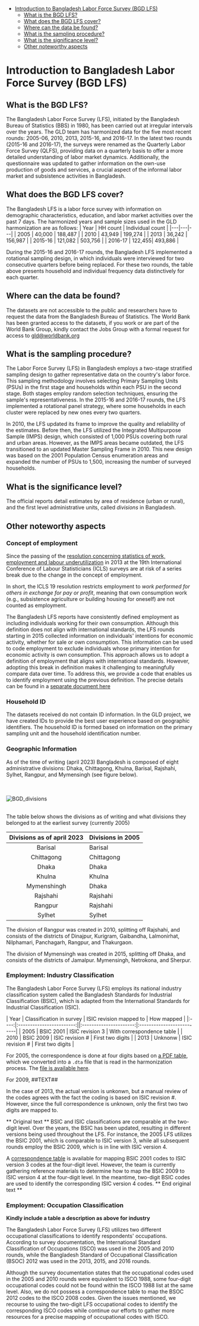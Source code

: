 
-   [Introduction to Bangladesh Labor Force Survey (BGD
    LFS)](#introduction-to-bangladesh-labor-force-survey-bgd-lfs)
    -   [What is the BGD LFS?](#what-is-the-bgd-lfs)
    -   [What does the BGD LFS cover?](#what-does-the-bgd-lfs-cover)
    -   [Where can the data be found?](#where-can-the-data-be-found)
    -   [What is the sampling
        procedure?](#what-is-the-sampling-procedure)
    -   [What is the significance
        level?](#what-is-the-significance-level)
    -   [Other noteworthy aspects](#other-noteworthy-aspects)

# Introduction to Bangladesh Labor Force Survey (BGD LFS)

## What is the BGD LFS?

The Bangladesh Labor Force Survey (LFS), initiated by the Bangladesh Bureau of Statistics (BBS) in 1980, has been carried out at irregular intervals over the years. The GLD team has harmonized data for the five most recent rounds: 2005-06, 2010, 2013, 2015-16, and 2016-17. In the latest two rounds (2015-16 and 2016-17), the surveys were renamed as the Quarterly Labor Force Survey (QLFS), providing data on a quarterly basis to offer a more detailed understanding of labor market dynamics. Additionally, the questionnaire was updated to gather information on the own-use production of goods and services, a crucial aspect of the informal labor market and subsistence activities in Bangladesh.

## What does the BGD LFS cover?

The Bangladesh LFS is a labor force survey with information on demographic characteristics, education, and labor market activities over the past 7 days. The harmonized years and sample sizes used in the GLD harmonization are as follows:
| Year | HH count | Individual count |
|---|---|---|
| 2005 |          40,000  |                      188,487  |
| 2010 |          43,949  |                      199,274 |
| 2013 |          36,242  |                      156,987  |
| 2015-16 |          121,082  |                      503,756  |
| 2016-17 |          122,455|                      493,886  |

During the 2015-16 and 2016-17 rounds, the Bangladesh LFS implemented a rotational sampling design, in which individuals were interviewed for two consecutive quarters before being replaced. For these two rounds, the table above presents household and individual frequency data distinctively for each quarter.

## Where can the data be found?

The datasets are not accessible to the public and researchers have to request the data from the Bangladesh Bureau of Statistics. The World Bank has been granted access to the datasets, if you work or are part of the World Bank Group, kindly contact the Jobs Group with a formal request for access to gld@worldbank.org

## What is the sampling procedure?

The Labor Force Survey (LFS) in Bangladesh employs a two-stage stratified sampling design to gather representative data on the country's labor force. This sampling methodology involves selecting Primary Sampling Units (PSUs) in the first stage and households within each PSU in the second stage. Both stages employ random selection techniques, ensuring the sample's representativeness. In the 2015-16 and 2016-17 rounds, the LFS implemented a rotational panel strategy, where some households in each cluster were replaced by new ones every two quarters.

In 2010, the LFS updated its frame to improve the quality and reliability of the estimates. Before then, the LFS utilized the Integrated Multipurpose Sample (IMPS) design, which consisted of 1,000 PSUs covering both rural and urban areas. However, as the IMPS areas became outdated, the LFS transitioned to an updated Master Sampling Frame in 2010. This new design was based on the 2001 Population Census enumeration areas and expanded the number of PSUs to 1,500, increasing the number of surveyed households.


## What is the significance level?

The official reports detail estimates by area of residence (urban or rural), and the first level administrative units, called *divisions* in Bangladesh. 

## Other noteworthy aspects

### Concept of employment

Since the passing of the [resolution concerning statistics of work, employment and labour underutilization](https://www.ilo.org/global/statistics-and-databases/standards-and-guidelines/resolutions-adopted-by-international-conferences-of-labour-statisticians/WCMS_230304/lang--en/index.htm) in 2013 at the 19th International Conference of Labour Statisticians (ICLS) surveys are at risk of a series break due to the change in the concept of employment.

In short, the ICLS 19 resolution restricts employment to *work performed for others in exchange for pay or profit*, meaning that own consumption work (e.g., subsistence agriculture or building housing for oneself) are not counted as employment.

The Bangladesh LFS reports have consistently defined employment as including individuals working for their own consumption. Although this definition does not align with international standards, the LFS rounds starting in 2015 collected information on individuals' intentions for economic activity, whether for sale or own consumption. This information can be used to code employment to exclude individuals whose primary intention for economic activity is own consumption. This approach allows us to adopt a definition of employment that aligns with international standards. However, adopting this break in definition makes it challenging to meaningfully compare data over time. To address this, we provide a code that enables us to identify employment using the previous definition. The precise details can be found in a [separate document here](Converting%20between%20ICLS%20Definitions.md)


### Household ID

The datasets received do not contain ID information. In the GLD project, we have created IDs to provide the best user experience based on geographic identifiers. The household ID is formed based on information on the primary sampling unit and the household identification number. 

### Geographic Information

As of the time of writing (april 2023) Bangladesh is composed of eight administrative divisions: Dhaka, Chittagong, Khulna, Barisal, Rajshahi, Sylhet, Rangpur, and Mymensingh (see figure below). 

<br></br>
![BGD_divisions](Utilities/bgd_divisions.png)
<br></br>

The table below shows the divisions as of writing and what divisions they belonged to at the earliest survey (currently 2005)

| Divisions as of april 2023    | Divisions in 2005             |
|:-----------------------------:|:------------------------------|
| Barisal                       | Barisal                       |
| Chittagong                    | Chittagong                    |
| Dhaka                         | Dhaka                         |
| Khulna                        | Khulna                        |
| Mymenshingh                   | Dhaka                         |
| Rajshahi                      | Rajshahi                      |
| Rangpur                       | Rajshahi                      |
| Sylhet                        | Sylhet                        |

The division of Rangpur was created in 2010, splitting off Rajshahi, and consists of the districts of Dinajpur, Kurigram, Gaibandha, Lalmonirhat, Nilphamari, Panchagarh, Rangpur, and Thakurgaon.

The division of Mymensingh was created in 2015, splitting off Dhaka, and consists of the districts of Jamalpur. Mymensingh, Netrokona, and Sherpur.

### Employment: Industry Classification

The Bangladesh Labor Force Survey (LFS) employs its national industry classification system called the Bangladesh Standards for Industrial Classification (BSIC), which is adapted from the International Standards for Industrial Classification (ISIC).

| Year | Classification in survey | ISIC revision mapped to | How mapped                |
|:----:|:------------------------:||:----------------------:|:--------------------------|
| 2005 | BSIC 2001                | ISIC revision 3         | With correspondence table |
| 2010 | BSIC 2009                | ISIC revision #         | First two digits          |
| 2013 | Unknonw                  | ISIC revision #         | First two digits          |

For 2005, the correspondence is done at four digits based on [a PDF table](Utilities/BSIC_code.pdf), which we converted into a `.dta` file that is read in the harmonization process. The [file is available here](Utilities/Additional%20Data/bsic_isic_mapping.dta).

For 2009, ##TEXT##

In the case of 2013, the actual version is unkonwn, but a manual review of the codes agrees with the fact the coding is based on ISIC revision #. However, since the full correspondence is unknown, only the first two two digits are mapped to.

** Original text **
BSIC and ISIC classifications are comparable at the two-digit level. Over the years, the BSIC has been updated, resulting in different versions being used throughout the LFS. For instance, the 2005 LFS utilizes the BSIC 2001, which is comparable to ISIC version 3, while all subsequent rounds employ the BSIC 2009, which is in line with ISIC version 4.

A [correspondence table](Utilities/BSIC_code.pdf) is available for mapping BSIC 2001 codes to ISIC version 3 codes at the four-digit level. However, the team is currently gathering reference materials to determine how to map the BSIC 2009 to ISIC version 4 at the four-digit level. In the meantime, two-digit BSIC codes are used to identify the corresponding ISIC version 4 codes.
** End original text **

### Employment: Occupation Classification

**Kindly include a table a description as above for industry**

The Bangladesh Labor Force Survey (LFS) utilizes two different occupational classifications to identify respondents' occupations. According to survey documentation, the International Standard Classification of Occupations (ISCO) was used in the 2005 and 2010 rounds, while the Bangladesh Standard of Occupational Classification (BSOC) 2012 was used in the 2013, 2015, and 2016 rounds.

Although the survey documentation states that the occupational codes used in the 2005 and 2010 rounds were equivalent to ISCO 1988, some four-digit occupational codes could not be found within the ISCO 1988 list at the same level. Also, we do not possess a correspondence table to map the BSOC 2012 codes to the ISCO 2008 codes. Given the issues mentioned, we recourse to using the two-digit LFS occupational codes to identify the corresponding ISCO codes while continue our efforts to gather more resources for a precise mapping of occupational codes with ISCO.
